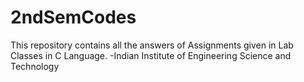 # 2ndSemCodes
This repository contains all the answers of Assignments given in Lab Classes in C Language. 
-Indian Institute of Engineering Science and Technology
